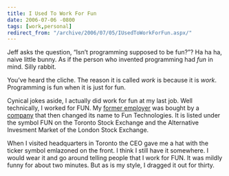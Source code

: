```yaml
---
title: I Used To Work For Fun
date: 2006-07-06 -0800
tags: [work,personal]
redirect_from: "/archive/2006/07/05/IUsedToWorkForFun.aspx/"
---
```


Jeff asks the question, “Isn’t programming supposed to be fun?”? Ha ha
ha, naive little bunny. As if the person who invented programming had
*fun* in mind. Silly rabbit.

You’ve heard the cliche. The reason it is called *work* is because it is
*work*. Programming is fun when it is just for fun.

Cynical jokes aside, I actually did work for fun at my last job. Well
technically, I worked for FUN. My [former
employer](http://www.skilljamcorp.com/ "SkillJam Corporation Site") was
bought by a
[company](http://www.funtechnologies.com/ "Fun Technologies") that then
changed its name to Fun Technologies. It is listed under the symbol FUN
on the Toronto Stock Exchange and the Alternative Invesment Market of
the London Stock Exchange.

When I visited headquarters in Toronto the CEO gave me a hat with the
ticker symbol emlazoned on the front. I think I still have it somewhere.
I would wear it and go around telling people that I work for FUN. It was
mildly funny for about two minutes. But as is my style, I dragged it out
for thirty.

